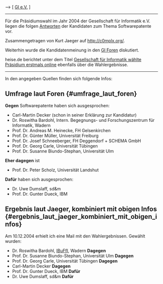 \--\> \[ [ GI e.V.](SwpatgievDe "wikilink") \]

------------------------------------------------------------------------

Für die Präsidiumswahl im Jahr 2004 der Gesellschaft für Informatik e.V.
liegen die folgen
[Antworten](http://c0mplx.org/gi-sw-pat/2004/ "wikilink") der Kandidaten
zum Thema Softwarepatente vor.

Zusammengetragen von Kurt Jaeger auf <http://c0mplx.org/>.

Weiterhin wurde die Kandidatenmeinung in den [GI
Foren](http://www.gi-ev.de/evewa/php/forum.php?GSAG=6a65161cab0363458ee0ce9cc02869%20df&action=viewthread&mid=748 "wikilink")
diskutiert.

heise.de berichtet unter dem Titel [Gesellschaft für Informatik wählte
Präsidium erstmals
online](http://www.heise.de/newsticker/result.xhtml?url=/newsticker/meldung/54204&words=Gesellschaft%20informatik%20f%FCr%20Informatik "wikilink")
ebenfalls über die Wahlergebnisse.

------------------------------------------------------------------------

In den angegeben Quellen finden sich folgende Infos:

## Umfrage laut Foren {#umfrage_laut_foren}

**Gegen** Softwarepatente haben sich ausgesprochen:

-   Carl-Martin Decker (schon in seiner Erklärung zur Kandidatur)
-   Dr. Roswitha Bardohl, Intern. Begegnungs- und Forschungszentrum für
    Informatik, Wadern
-   Prof. Dr. Andreas M. Heinecke, FH Gelsenkirchen
-   Prof. Dr. Günter Müller, Universität Freiburg
-   Prof. Dr. Josef Schneeberger, FH Deggendorf + SCHEMA GmbH
-   Prof. Dr. Georg Carle, Universität Tübingen
-   Prof. Dr. Susanne Biundo-Stephan, Universität Ulm

**Eher dagegen** ist

-   Prof. Dr. Peter Scholz, Universität Landshut

**Dafür** haben sich ausgesprochen:

-   Dr. Uwe Dumslaff, sd&m
-   Prof. Dr. Gunter Dueck, IBM

## Ergebnis laut Jaeger, kombiniert mit obigen Infos {#ergebnis_laut_jaeger_kombiniert_mit_obigen_infos}

Am 10.12.2004 erhielt ich eine Mail mit den Wahlergebnissen. Gewählt
wurden:

-   Dr. Roswitha Bardohl, [IBuFfI](IBuFf "wikilink"), Wadern **Dagegen**
-   Prof. Dr. Susanne Biundo-Stephan, Universität Ulm **Dagegen**
-   Prof. Dr. Georg Carle, Universität Tübingen **Dagegen**
-   Carl-Martin Decker **Dagegen**
-   Prof. Dr. Gunter Dueck, IBM **Dafür**
-   Dr. Uwe Dumslaff, sd&m **Dafür**
